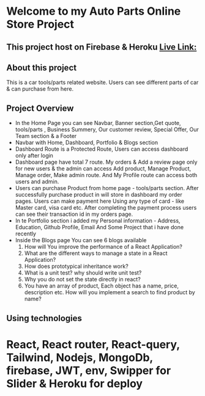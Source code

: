 # Welcome to my Auto Parts Online Store Project

## This project host on Firebase & Heroku [Live Link:](https://foodie-store-6b0b2.web.app/)

## About this project

This is a car tools/parts related website. Users can see different parts of car & can purchase from 
here.

## **Project Overview**

* In the Home Page you can see Navbar, Banner section,Get quote, tools/parts , Business Summery, Our customer review, Special Offer, Our Team section & a Footer
* Navbar with Home, Dashboard, Portfolio & Blogs section
* Dashboard Route is a Protected Route, Users can access dashboard only after login
* Dashboard page have total 7 route. My orders & Add a review page only for new users & the admin can access Add product, Manage Product, Manage order, Make admin route. And My Profile route can access both users and admin.
* Users can purchase Product from home page - tools/parts section. After successfully purchase product in will store in dashboard my order pages. Users can make payment here Using any type of card - like Master card, visa card etc. After completing the payment process users can see their transaction id in my orders page.
* In te Portfolio section i added my Personal information - Address, Education, Github Profile, Email And Some Project that i have done recently
* Inside the Blogs page You can see 6 blogs available
  1. How will You improve the performance of a React Application?
  2. What are the different ways to manage a state in a React Application?
  3. How does prototypical inheritance work?
  4. What is a unit test? why should write unit test?
  5. Why you do not set the state directly in react?
  6. You have an array of product, Each object has a name, price, description etc. How will you implement a search to find product by name?

## **Using technologies**
# React, React router, React-query, Tailwind, Nodejs, MongoDb, firebase, JWT, env, Swipper for Slider & Heroku for deploy

